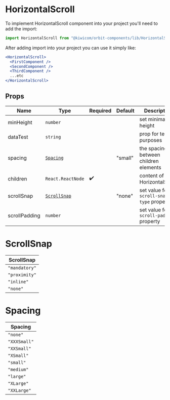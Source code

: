 # HorizontalScroll

To implement HorizontalScroll component into your project you'll need to add the import:

```jsx
import HorizontalScroll from "@kiwicom/orbit-components/lib/HorizontalScroll";
```

After adding import into your project you can use it simply like:

```jsx
<HorizontalScroll>
  <FirstComponent />
  <SecondComponent />
  <ThirdComponent />
  ...etc
</HorizontalScroll>
```

## Props

| Name          | Type                        | Required           | Default | Description                               |
| ------------- | --------------------------- | ------------------ | ------- | ----------------------------------------- |
| minHeight     | `number`                    |                    |         | set minimal height                        |
| dataTest      | `string`                    |                    |         | prop for testing purposes                 |
| spacing       | [`Spacing`](#Spacing)       |                    | "small" | the spacing between children elements     |
| children      | `React.ReactNode`           | :heavy_check_mark: |         | content of HorizontalScroll               |
| scrollSnap    | [`ScrollSnap`](#ScrollSnap) |                    | "none"  | set value for `scroll-snap-type` property |
| scrollPadding | `number`                    |                    |         | set value for `scroll-padding` property   |

# ScrollSnap

| ScrollSnap    |
| ------------- |
| `"mandatory"` |
| `"proximity"` |
| `"inline"`    |
| `"none"`      |

# Spacing

| Spacing      |
| ------------ |
| `"none"`     |
| `"XXXSmall"` |
| `"XXSmall"`  |
| `"XSmall"`   |
| `"small"`    |
| `"medium"`   |
| `"large"`    |
| `"XLarge"`   |
| `"XXLarge"`  |

